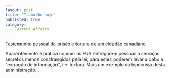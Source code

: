 ```yaml
---
layout: post
title: "Trabalho sujo"
published: true
category:
  - Current Affairs
---
```

<p><a href="http://www.counterpunch.org/arar11062003.html">Testemunho pessoal</a> da <a href="http://www.washingtonpost.com/ac2/wp-dyn/A522-2003Nov4?language=printer">prisão e tortura de um cidadão canadiano</a>.</p>

<p>Aparentemente é prática comum os EUA entregarem pessoas a serviços secretos menos constrangidos pela lei, para estes poderem levar a cabo a "extração de informação", i.e. tortura. Mais um exemplo da hipocrisia desta administração...</p>


